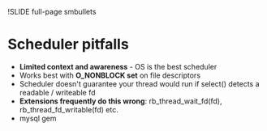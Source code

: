 !SLIDE full-page smbullets

# Scheduler pitfalls #

* __Limited context and awareness__ - OS is the best scheduler
* Works best with __O_NONBLOCK set__ on file descriptors
* Scheduler doesn't guarantee your thread would run if select() detects a readable / writeable fd
* __Extensions frequently do this wrong__: rb_thread_wait_fd(fd), rb_thread_fd_writable(fd) etc.
* mysql gem

<p class="notes">
</p>